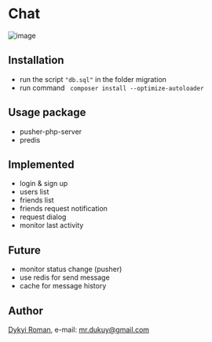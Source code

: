 # Chat

![image](https://github.com/dykyi-roman/chat/blob/master/tests/screen.png)

## Installation
+ run the script ```"db.sql"``` in the folder migration
+ run command ``` composer install --optimize-autoloader```
  
## Usage package
+ pusher-php-server
+ predis
  
## Implemented
+ login & sign up
+ users list
+ friends list
+ friends request notification
+ request dialog
+ monitor last activity

## Future
+ monitor status change (pusher)
+ use redis for send message
+ cache for message history

## Author
[Dykyi Roman](https://www.linkedin.com/in/roman-dykyi-43428543/), e-mail: [mr.dukuy@gmail.com](mailto:mr.dukuy@gmail.com)
